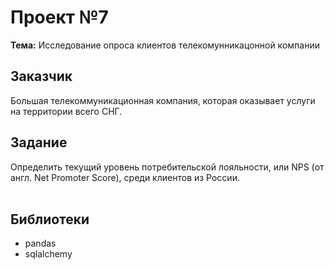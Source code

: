 # Проект №7
**Тема:** Исследование опроса клиентов телекомунникацонной компании

## Заказчик
Большая телекоммуникационная компания, которая оказывает услуги на территории всего СНГ. 

## Задание 
Определить текущий уровень потребительской лояльности, или NPS (от англ. Net Promoter Score), среди клиентов из России.<br><br>

## Библиотеки
- pandas
- sqlalchemy


